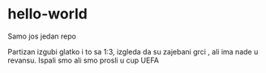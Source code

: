# hello-world
Samo jos jedan repo


Partizan izgubi glatko i to sa 1:3, izgleda da su zajebani grci , ali ima nade u revansu. Ispali smo ali smo prosli u cup UEFA
